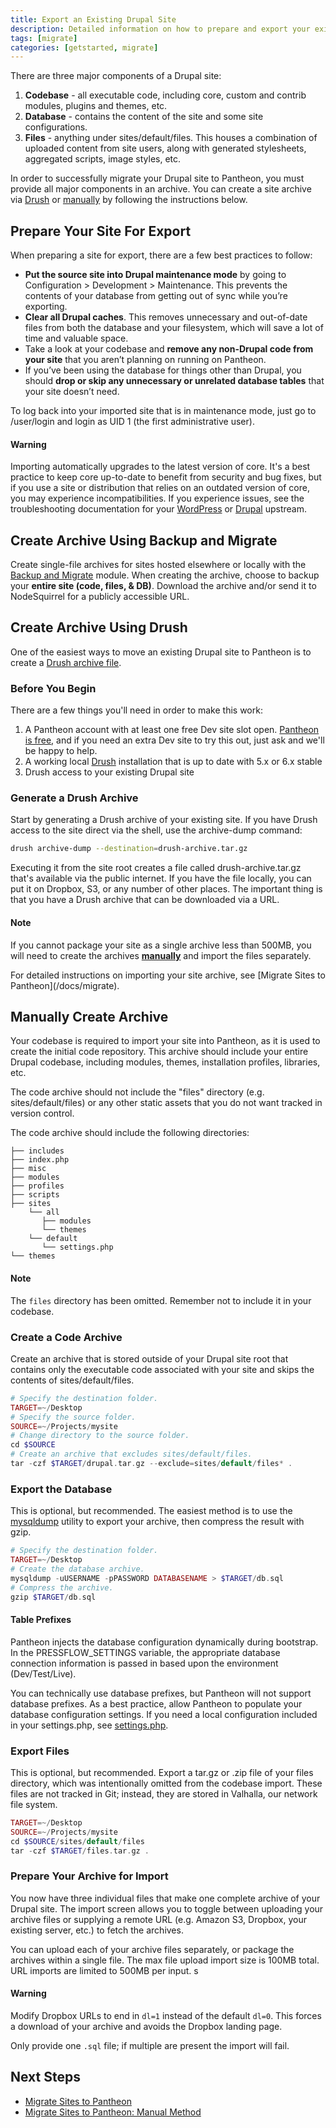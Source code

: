```yaml
---
title: Export an Existing Drupal Site
description: Detailed information on how to prepare and export your existing Drupal site for migration to Pantheon.
tags: [migrate]
categories: [getstarted, migrate]
---
```


There are three major components of a Drupal site:

1. **Codebase** - all executable code, including core, custom and contrib modules, plugins and themes, etc.
2. **Database** - contains the content of the site and some site configurations.
3. **Files** - anything under sites/default/files. This houses a combination of uploaded content from site users, along with generated stylesheets, aggregated scripts, image styles, etc.

In order to successfully migrate your Drupal site to Pantheon, you must provide all major components in an archive. You can create a site archive via [Drush](#create-archive-using-drush) or [manually](#manually-create-archive) by following the instructions below.

## Prepare Your Site For Export

When preparing a site for export, there are a few best practices to follow:

* **Put the source site into Drupal maintenance mode** by going to Configuration > Development > Maintenance. This prevents the contents of your database from getting out of sync while you’re exporting.
* **Clear all Drupal caches**. This removes unnecessary and out-of-date files from both the database and your filesystem, which will save a lot of time and valuable space.
* Take a look at your codebase and **remove any non-Drupal code from your site** that you aren’t planning on running on Pantheon.
* If you’ve been using the database for things other than Drupal, you should **drop or skip any unnecessary or unrelated database tables** that your site doesn’t need.

To log back into your imported site that is in maintenance mode, just go to /user/login and login as UID 1 (the first administrative user).

<div class="alert alert-danger" role="alert"><h4 class="info">Warning </h4><p>Importing automatically upgrades to the latest version of core. It's a best practice to keep core up-to-date to benefit from security and bug fixes, but if you use a site or distribution that relies on an outdated version of core, you may experience incompatibilities. If you experience issues, see the troubleshooting documentation for your <a href="https://codex.wordpress.org/Updating_WordPress#Troubleshooting">WordPress</a> or <a href="https://www.drupal.org/troubleshooting"> Drupal</a> upstream.</p></div>

## Create Archive Using Backup and Migrate
Create single-file archives for sites hosted elsewhere or locally with the [Backup and Migrate](https://www.drupal.org/project/backup_migrate) module. When creating the archive, choose to backup your **entire site (code, files, & DB)**. Download the archive and/or send it to NodeSquirrel for a publicly accessible URL.

## Create Archive Using Drush

One of the easiest ways to move an existing Drupal site to Pantheon is to create a [Drush archive file](http://drush.ws/#archive-dump).

### Before You Begin

There are a few things you'll need in order to make this work:

1. A Pantheon account with at least one free Dev site slot open. [Pantheon is free](https://dashboard.pantheon.io/register), and if you need an extra Dev site to try this out, just ask and we'll be happy to help.
2. A working local [Drush](/docs/drush) installation that is up to date with 5.x or 6.x stable
3. Drush access to your existing Drupal site

### Generate a Drush Archive

Start by generating a Drush archive of your existing site. If you have Drush access to the site direct via the shell, use the archive-dump command:
```bash
drush archive-dump --destination=drush-archive.tar.gz
```
Executing it from the site root creates a file called drush-archive.tar.gz that's available via the public internet. If you have the file locally, you can put it on Dropbox, S3, or any number of other places. The important thing is that you have a Drush archive that can be downloaded via a URL.

<div class="alert alert-info" role="alert"><h4 class="info">Note</h4>
<p>If you cannot package your site as a single archive less than 500MB, you will need to create the archives <strong><a href="#manually-create-archive">manually</a></strong> and import the files separately.
</p></div>
For detailed instructions on importing your site archive, see [Migrate Sites to Pantheon](/docs/migrate).


## Manually Create Archive

Your codebase is required to import your site into Pantheon, as it is used to create the initial code repository. This archive should include your entire Drupal codebase, including modules, themes, installation profiles, libraries, etc.  

The code archive should not include the "files" directory (e.g. sites/default/files) or any other static assets that you do not want tracked in version control.

The code archive should include the following directories:

    ├── includes
    ├── index.php
    ├── misc
    ├── modules
    ├── profiles
    ├── scripts
    ├── sites
        └── all
           ├── modules
           └── themes
        └── default
           └── settings.php
    └── themes

<div class="alert alert-info" role="alert">
  <h4 class="info">Note</h4>
  <p>The <code>files</code> directory has been omitted. Remember not to include it in your codebase.</p>
</div>

### Create a Code Archive

Create an archive that is stored outside of your Drupal site root that contains only the executable code associated with your site and skips the contents of sites/default/files.
```php
# Specify the destination folder.
TARGET=~/Desktop
# Specify the source folder.
SOURCE=~/Projects/mysite
# Change directory to the source folder.
cd $SOURCE
# Create an archive that excludes sites/default/files.
tar -czf $TARGET/drupal.tar.gz --exclude=sites/default/files* .
```
### Export the Database

This is optional, but recommended. The easiest method is to use the [mysqldump](http://dev.mysql.com/doc/refman/5.5/en/mysqldump.html) utility to export your archive, then compress the result with gzip.
```php
# Specify the destination folder.
TARGET=~/Desktop
# Create the database archive.
mysqldump -uUSERNAME -pPASSWORD DATABASENAME > $TARGET/db.sql
# Compress the archive.
gzip $TARGET/db.sql
```
#### Table Prefixes

Pantheon injects the database configuration dynamically during bootstrap. In the PRESSFLOW\_SETTINGS variable, the appropriate database connection information is passed in based upon the environment (Dev/Test/Live).

You can technically use database prefixes, but Pantheon will not support database prefixes. As a best practice, allow Pantheon to populate your database configuration settings. If you need a local configuration included in your settings.php, see [settings.php](/docs/settings-php).

### Export Files

This is optional, but recommended. Export a tar.gz or .zip file of your files directory, which was intentionally omitted from the codebase import. These files are not tracked in Git; instead, they are stored in Valhalla, our network file system.
```php
TARGET=~/Desktop
SOURCE=~/Projects/mysite
cd $SOURCE/sites/default/files
tar -czf $TARGET/files.tar.gz .
```
### Prepare Your Archive for Import
You now have three individual files that make one complete archive of your Drupal site. The import screen allows you to toggle between uploading your archive files or supplying a remote URL (e.g. Amazon S3, Dropbox, your existing server, etc.) to fetch the archives.

You can upload each of your archive files separately, or package the archives within a single file. The max file upload import size is 100MB total. URL imports are limited to 500MB per input.
s
<div class="alert alert-danger" role="alert">
  <h4 class="info">Warning</h4>
  <p>
    Modify Dropbox URLs to end in <code>dl=1</code> instead of the default <code>dl=0</code>. This forces a download of your archive and avoids the Dropbox landing page.
  </p>
</div>

Only provide one `.sql` file; if multiple are present the import will fail.

## Next Steps
- [Migrate Sites to Pantheon](/docs/migrate)
- [Migrate Sites to Pantheon: Manual Method](/docs/migrate-manual/)
